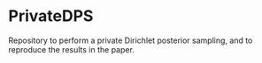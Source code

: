 # PrivateDPS
Repository to perform a private Dirichlet posterior sampling, and to reproduce the results in the paper.
